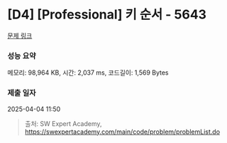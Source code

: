 # [D4] [Professional] 키 순서 - 5643 

[문제 링크](https://swexpertacademy.com/main/code/problem/problemDetail.do?contestProbId=AWXQsLWKd5cDFAUo) 

### 성능 요약

메모리: 98,964 KB, 시간: 2,037 ms, 코드길이: 1,569 Bytes

### 제출 일자

2025-04-04 11:50



> 출처: SW Expert Academy, https://swexpertacademy.com/main/code/problem/problemList.do
